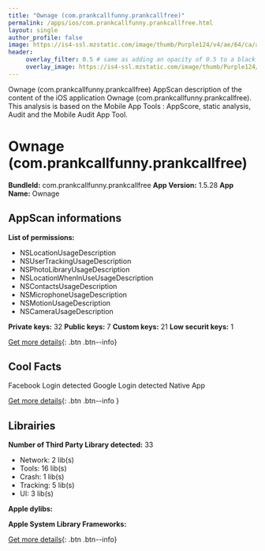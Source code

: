 ```yaml
---
title: "Ownage (com.prankcallfunny.prankcallfree)"
permalink: /apps/ios/com.prankcallfunny.prankcallfree.html
layout: single
author_profile: false
image: https://is4-ssl.mzstatic.com/image/thumb/Purple124/v4/ae/64/ca/ae64ca2b-78d9-8faa-d9e6-fbc15843ca56/AppIcon-0-0-1x_U007emarketing-0-0-0-5-0-0-sRGB-0-0-0-GLES2_U002c0-512MB-85-220-0-0.png/512x512bb.jpg
header: 
     overlay_filter: 0.5 # same as adding an opacity of 0.5 to a black background
     overlay_image: https://is4-ssl.mzstatic.com/image/thumb/Purple124/v4/ae/64/ca/ae64ca2b-78d9-8faa-d9e6-fbc15843ca56/AppIcon-0-0-1x_U007emarketing-0-0-0-5-0-0-sRGB-0-0-0-GLES2_U002c0-512MB-85-220-0-0.png/512x512bb.jpg
---
```

Ownage (com.prankcallfunny.prankcallfree) AppScan description of the content of the iOS application Ownage (com.prankcallfunny.prankcallfree). This analysis is based on the Mobile App Tools : AppScore, static analysis, Audit and the Mobile Audit App Tool.

# Ownage (com.prankcallfunny.prankcallfree)

**BundleId:** com.prankcallfunny.prankcallfree
**App Version:** 1.5.28
**App Name:** Ownage


## AppScan informations 

**List of permissions:** 
- NSLocationUsageDescription
- NSUserTrackingUsageDescription
- NSPhotoLibraryUsageDescription
- NSLocationWhenInUseUsageDescription
- NSContactsUsageDescription
- NSMicrophoneUsageDescription
- NSMotionUsageDescription
- NSCameraUsageDescription
  
  
**Private keys:** 32
**Public keys:** 7
**Custom keys:** 21
**Low securit keys:** 1
  
[Get more details](/pricing.html){: .btn .btn--info}

## Cool Facts

Facebook Login detected
Google Login detected
Native App
  
[Get more details](/pricing.html){: .btn .btn--info }

## Librairies 
**Number of Third Party Library detected:** 33
- Network: 2 lib(s)
- Tools: 16 lib(s)
- Crash: 1 lib(s)
- Tracking: 5 lib(s)
- UI: 3 lib(s)


**Apple dylibs:**


**Apple System Library Frameworks:**


  
[Get more details](/pricing.html){: .btn .btn--info}

